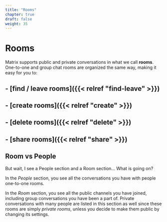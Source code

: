 ```yaml
---
title: "Rooms"
chapter: true
draft: false
weight: 35
---
```


# Rooms

Matrix supports public and private conversations in what we call **rooms**.
One-to-one and group chat rooms are organized the same way, making it easy for
you to:

## - [find / leave rooms]({{< relref "find-leave" >}})

## - [create rooms]({{< relref "create" >}})

## - [delete rooms]({{< relref "delete" >}})

## - [share rooms]({{< relref "share" >}})

## Room vs People

But wait, I see a People section and a Room section... What is going on?

In the _People_ section, you see all the conversations you have with people
one-to-one rooms.

In the _Room_ section, you see all the public channels you have joined,
including group conversations you have been a part of. Private conversations
with many people are listed in this section as well since these rooms are simply
_private rooms_, unless you decide to make them public by changing its settings.
